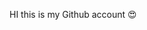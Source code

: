 HI
this is my Github account 😍

<!---
Asif555007/Asif555007 is a ✨ special ✨ repository because its `README.md` (this file) appears on your GitHub profile.
You can click the Preview link to take a look at your changes.
--->
